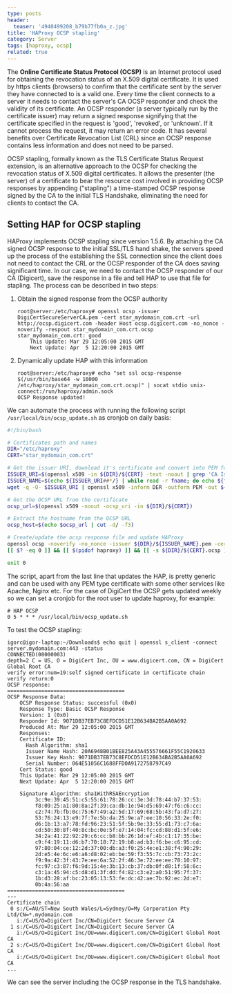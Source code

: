 ```yaml
---
type: posts
header:
  teaser: '4940499208_b79b77fb0a_z.jpg'
title: 'HAProxy OCSP stapling'
category: Server
tags: [haproxy, ocsp]
related: true
---
```


The **Online Certificate Status Protocol (OCSP)** is an Internet protocol used for obtaining the revocation status of an X.509 digital certificate.  It is used by https clients (browsers) to confirm that the certificate sent by the server they have connected to is a valid one. Every time the client connects to a server it needs to contact the server's CA OCSP responder and check the validity of its certificate. An OCSP responder (a server typically run by the certificate issuer) may return a signed response signifying that the certificate specified in the request is 'good', 'revoked', or 'unknown'. If it cannot process the request, it may return an error code. It has several benefits over Certificate Revocation List (CRL) since an OCSP response contains less information and does not need to be parsed.

OCSP stapling, formally known as the TLS Certificate Status Request extension, is an alternative approach to the OCSP for checking the revocation status of X.509 digital certificates. It allows the presenter (the server) of a certificate to bear the resource cost involved in providing OCSP responses by appending ("stapling") a time-stamped OCSP response signed by the CA to the initial TLS Handshake, eliminating the need for clients to contact the CA.

## Setting HAP for OCSP stapling

HAProxy implements OCSP stapling since version 1.5.6. By attaching the CA signed OCSP response to the initial SSL/TLS hand shake, the servers speed up the process of the establishing the SSL connection since the client does not need to contact the CRL or the OCSP responder of the CA does saving significant time. In our case, we need to contact the OCSP responder of our CA (Digicert), save the response in a file and tell HAP to use that file for stapling. The process can be described in two steps:

1.  Obtain the signed response from the OCSP authority

    ```
    root@server:/etc/haproxy# openssl ocsp -issuer DigiCertSecureServerCA.pem -cert star_mydomain_com.crt -url http://ocsp.digicert.com -header Host ocsp.digicert.com -no_nonce -noverify -respout star_mydomain_com.crt.ocsp
    star_mydomain_com.crt: good
        This Update: Mar 29 12:05:00 2015 GMT
        Next Update: Apr  5 12:20:00 2015 GMT
    ```

2.  Dynamically update HAP with this information

    ```
    root@server:/etc/haproxy# echo "set ssl ocsp-response $(/usr/bin/base64 -w 10000 /etc/haproxy/star_mydomain_com.crt.ocsp)" | socat stdio unix-connect:/run/haproxy/admin.sock
    OCSP Response updated!
    ```

We can automate the process with running the following script `/usr/local/bin/ocsp_update.sh` as cronjob on daily basis:

```bash
#!/bin/bash

# Certificates path and names
DIR="/etc/haproxy"
CERT="star_mydomain_com.crt"

# Get the issuer URI, download it's certificate and convert into PEM format
ISSUER_URI=$(openssl x509 -in ${DIR}/${CERT} -text -noout | grep 'CA Issuers' | cut -d: -f2,3)
ISSUER_NAME=$(echo ${ISSUER_URI##*/} | while read -r fname; do echo ${fname%.*}; done)
wget -q -O- $ISSUER_URI | openssl x509 -inform DER -outform PEM -out ${DIR}/${ISSUER_NAME}.pem

# Get the OCSP URL from the certificate
ocsp_url=$(openssl x509 -noout -ocsp_uri -in ${DIR}/${CERT})

# Extract the hostname from the OCSP URL
ocsp_host=$(echo $ocsp_url | cut -d/ -f3)

# Create/update the ocsp response file and update HAProxy
openssl ocsp -noverify -no_nonce -issuer ${DIR}/${ISSUER_NAME}.pem -cert ${DIR}/${CERT} -url $ocsp_url -header Host $ocsp_host -respout ${DIR}/${CERT}.ocsp
[[ $? -eq 0 ]] && [[ $(pidof haproxy) ]] && [[ -s ${DIR}/${CERT}.ocsp ]] && echo "set ssl ocsp-response $(/usr/bin/base64 -w 10000 ${DIR}/${CERT}.ocsp)" | socat stdio unix-connect:/run/haproxy/admin.sock

exit 0
```

The script, apart from the last line that updates the HAP, is pretty generic and can be used with any PEM type certificate with some other services like Apache, Nginx etc. For the case of DigiCert the OCSP gets updated weekly so we can set a cronjob for the root user to update haproxy, for example:

```
# HAP OCSP
0 5 * * * /usr/local/bin/ocsp_update.sh
```

To test the OCSP stapling:

```
igorc@igor-laptop:~/Downloads$ echo quit | openssl s_client -connect server.mydomain.com:443 -status
CONNECTED(00000003)
depth=2 C = US, O = DigiCert Inc, OU = www.digicert.com, CN = DigiCert Global Root CA
verify error:num=19:self signed certificate in certificate chain
verify return:0
OCSP response:
======================================
OCSP Response Data:
    OCSP Response Status: successful (0x0)
    Response Type: Basic OCSP Response
    Version: 1 (0x0)
    Responder Id: 9071DB37EB73C8EFDCD51E12B634BA2B5AA0A692
    Produced At: Mar 29 12:05:00 2015 GMT
    Responses:
    Certificate ID:
      Hash Algorithm: sha1
      Issuer Name Hash: 20A6948B01BEE825A43A455576661F55C1920633
      Issuer Key Hash: 9071DB37EB73C8EFDCD51E12B634BA2B5AA0A692
      Serial Number: 064E51056C1688FFD0A9172758797C49
    Cert Status: good
    This Update: Mar 29 12:05:00 2015 GMT
    Next Update: Apr  5 12:20:00 2015 GMT
 
    Signature Algorithm: sha1WithRSAEncryption
         3c:9e:39:45:51:c5:55:61:78:26:cc:3e:3d:78:44:b7:37:53:
         f8:09:25:a1:80:8a:2f:39:ca:db:1e:94:d5:69:47:f6:c6:cc:
         c2:74:7b:fb:0c:75:67:49:a2:5d:17:69:68:5b:43:fa:d7:27:
         53:76:24:13:e9:7f:7e:5b:da:25:9e:a7:ee:10:56:33:2e:f0:
         d6:1b:13:a7:78:fd:96:23:51:5f:5b:9e:33:55:d1:73:c7:6a:
         cd:50:30:8f:40:8c:bc:0e:5f:e7:14:04:fc:cd:88:d1:5f:e6:
         34:2a:41:22:92:29:c6:cc:b8:bb:26:1d:ef:4b:c1:17:35:be:
         c9:f4:19:11:d6:b7:70:18:72:19:b8:ad:b3:f6:be:c6:95:cd:
         97:80:04:ce:12:2d:37:00:db:a3:f0:25:4e:e1:38:f4:90:29:
         2d:e5:4e:6c:e6:a6:d8:02:eb:be:59:f3:55:7c:cb:73:73:2c:
         f9:9a:42:3f:43:7e:ee:6a:52:2f:46:3e:72:ee:ee:78:10:97:
         fc:97:c3:87:f6:9d:15:4e:3b:13:cb:37:db:0f:d8:1f:58:6c:
         c3:1a:45:94:c5:d8:d1:3f:dd:f4:82:c3:e2:a0:51:95:7f:37:
         1b:d3:28:af:bc:23:05:13:53:fe:dc:42:ae:7b:92:ec:2d:e7:
         0b:4a:56:aa
======================================
---
Certificate chain
 0 s:/C=AU/ST=New South Wales/L=Sydney/O=My Corporation Pty Ltd/CN=*.mydomain.com
   i:/C=US/O=DigiCert Inc/CN=DigiCert Secure Server CA
 1 s:/C=US/O=DigiCert Inc/CN=DigiCert Secure Server CA
   i:/C=US/O=DigiCert Inc/OU=www.digicert.com/CN=DigiCert Global Root CA
 2 s:/C=US/O=DigiCert Inc/OU=www.digicert.com/CN=DigiCert Global Root CA
   i:/C=US/O=DigiCert Inc/OU=www.digicert.com/CN=DigiCert Global Root CA
...
```

We can see the server including the OCSP response in the TLS handshake.
